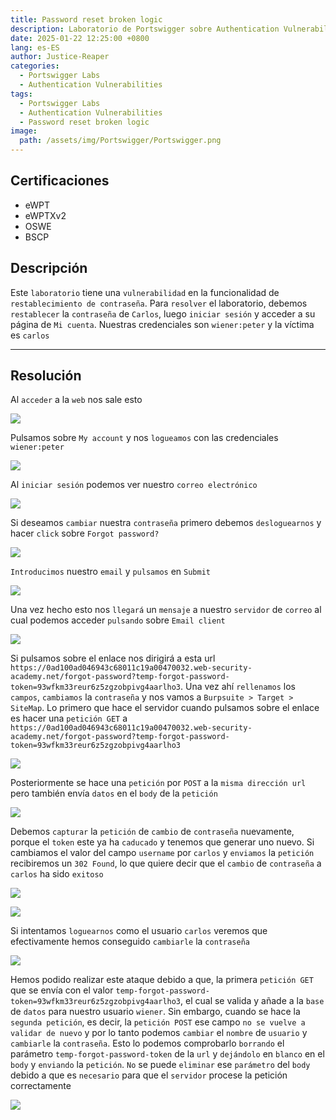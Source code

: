 ```yaml
---
title: Password reset broken logic
description: Laboratorio de Portswigger sobre Authentication Vulnerabilities
date: 2025-01-22 12:25:00 +0800
lang: es-ES
author: Justice-Reaper
categories:
  - Portswigger Labs
  - Authentication Vulnerabilities
tags:
  - Portswigger Labs
  - Authentication Vulnerabilities
  - Password reset broken logic
image:
  path: /assets/img/Portswigger/Portswigger.png
---
```


## Certificaciones

- eWPT
- eWPTXv2
- OSWE
- BSCP
  
## Descripción

Este `laboratorio` tiene una `vulnerabilidad` en la funcionalidad de `restablecimiento de contraseña`. Para `resolver` el laboratorio, debemos `restablecer` la `contraseña` de `Carlos`, luego `iniciar sesión` y acceder a su página de `Mi cuenta`. Nuestras credenciales son `wiener:peter` y la víctima es `carlos`

---

## Resolución

Al `acceder` a la `web` nos sale esto

![](/assets/img/Authentication-Vulnerabilities-Lab-3/image_1.png)

Pulsamos sobre `My account` y nos `logueamos` con las credenciales `wiener:peter`

![](/assets/img/Authentication-Vulnerabilities-Lab-3/image_2.png)

Al `iniciar sesión` podemos ver nuestro `correo electrónico`

![](/assets/img/Authentication-Vulnerabilities-Lab-3/image_3.png)

Si deseamos `cambiar` nuestra `contraseña` primero debemos `desloguearnos` y hacer `click` sobre `Forgot password?`

![](/assets/img/Authentication-Vulnerabilities-Lab-3/image_4.png)

`Introducimos` nuestro `email` y `pulsamos` en `Submit`

![](/assets/img/Authentication-Vulnerabilities-Lab-3/image_5.png)

Una vez hecho esto nos `llegará` un `mensaje` a nuestro `servidor` de `correo` al cual podemos acceder `pulsando` sobre `Email client`

![](/assets/img/Authentication-Vulnerabilities-Lab-3/image_6.png)

Si pulsamos sobre el enlace nos dirigirá a esta url `https://0ad100ad046943c68011c19a00470032.web-security-academy.net/forgot-password?temp-forgot-password-token=93wfkm33reur6z5zgzobpivg4aarlho3`. Una vez ahí `rellenamos` los `campos`, `cambiamos` la `contraseña` y nos vamos a `Burpsuite > Target > SiteMap`. Lo primero que hace el servidor cuando pulsamos sobre el enlace es hacer una `petición GET` a `https://0ad100ad046943c68011c19a00470032.web-security-academy.net/forgot-password?temp-forgot-password-token=93wfkm33reur6z5zgzobpivg4aarlho3`

![](/assets/img/Authentication-Vulnerabilities-Lab-3/image_7.png)

Posteriormente se hace una `petición` por `POST` a la `misma dirección url` pero también envía `datos` en el `body` de la `petición`

![](/assets/img/Authentication-Vulnerabilities-Lab-3/image_8.png)

Debemos `capturar` la `petición` de `cambio` de `contraseña` nuevamente, porque el `token` este ya ha `caducado` y tenemos que generar uno nuevo. Si cambiamos el valor del campo `username` por `carlos` y `enviamos` la `petición` recibiremos un `302 Found`, lo que quiere decir que el `cambio` de `contraseña` a `carlos` ha sido `exitoso`

![](/assets/img/Authentication-Vulnerabilities-Lab-3/image_9.png)

![](/assets/img/Authentication-Vulnerabilities-Lab-3/image_10.png)

Si intentamos `loguearnos` como el usuario `carlos` veremos que efectivamente hemos conseguido `cambiarle` la `contraseña`

![](/assets/img/Authentication-Vulnerabilities-Lab-3/image_11.png)

Hemos podido realizar este ataque debido a que, la primera `petición GET` que se envía con el valor `temp-forgot-password-token=93wfkm33reur6z5zgzobpivg4aarlho3`, el cual se valida y añade a la `base` de `datos` para nuestro usuario `wiener`. Sin embargo, cuando se hace la `segunda petición`, es decir, la `petición POST` ese campo `no se vuelve a validar de nuevo` y por lo tanto podemos `cambiar` el `nombre` de `usuario` y `cambiarle` la `contraseña`. Esto lo podemos comprobarlo `borrando` el parámetro `temp-forgot-password-token` de la `url` y `dejándolo` en `blanco` en el `body` y `enviando` la `petición`. `No` se puede `eliminar` ese `parámetro` del `body` debido a que es `necesario` para que el `servidor` procese la petición correctamente

![](/assets/img/Authentication-Vulnerabilities-Lab-3/image_12.png)
